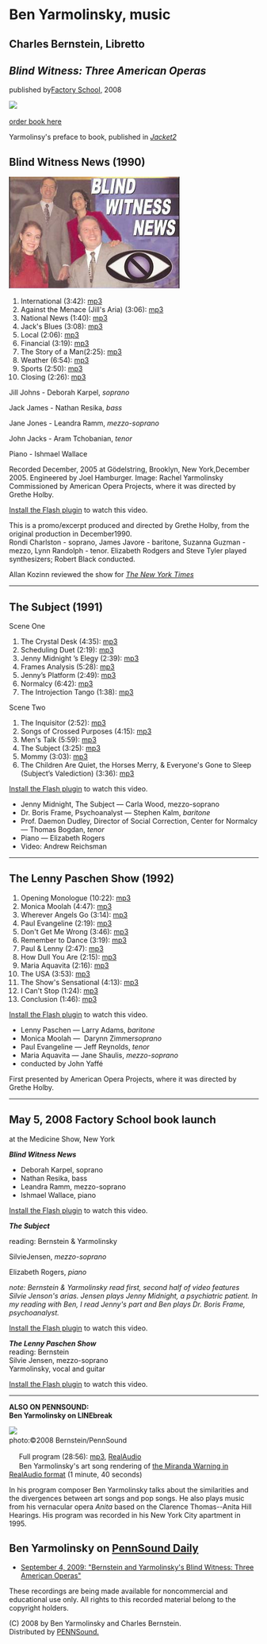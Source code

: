 Ben Yarmolinsky, music
======================

Charles Bernstein, Libretto
---------------------------

*Blind Witness: Three American Operas*
--------------------------------------

published by[Factory School,](http://factoryschool.com/pubs/blindwitness/) 2008

[<img src="http://epc.buffalo.edu/authors/bernstein/books/Blind-Witness-cov.JPG" height="300" />](http://factoryschool.com/pubs/blindwitness/)

[order book here](http://factoryschool.com/pubs/blindwitness/)

Yarmolinsy's preface to book, published in [*Jacket2*](https://jacket2.org/commentary/blind-witness-three-america-operas-ben-yarmolinsky-and-charles-bernstein#preface)  
  

Blind Witness News (1990)
-------------------------

<img src="/static/images/blind-witness.jpg" width="344" height="225" />

1.  International (3:42): [mp3](http://media.sas.upenn.edu/pennsound/authors/Yarmolinsky/Blind/Blind-Witness-News_01-International.mp3)
2.  Against the Menace (Jill's Aria) (3:06): [mp3](http://media.sas.upenn.edu/pennsound/authors/Yarmolinsky/Blind/Blind-Witness-News_02-Against-the-Menace.mp3)
3.  National News (1:40): [mp3](http://media.sas.upenn.edu/pennsound/authors/Yarmolinsky/Blind/Blind-Witness-News_03_National.mp3)
4.  Jack's Blues (3:08): [mp3](http://media.sas.upenn.edu/pennsound/authors/Yarmolinsky/Blind/Blind-Witness-News_04_Jacks-Blues.mp3)
5.  Local (2:06): [mp3](http://media.sas.upenn.edu/pennsound/authors/Yarmolinsky/Blind/Blind-Witness-News_05_Local.mp3)
6.  Financial (3:19): [mp3](http://media.sas.upenn.edu/pennsound/authors/Yarmolinsky/Blind/Blind-Witness-News_06_Financial.mp3)
7.  The Story of a Man(2:25): [mp3](http://media.sas.upenn.edu/pennsound/authors/Yarmolinsky/Blind/Blind-Witness-News_07_Story-of-a-Man.mp3)
8.  Weather (6:54): [mp3](http://media.sas.upenn.edu/pennsound/authors/Yarmolinsky/Blind/Blind-Witness-News_08_Weather.mp3)
9.  Sports (2:50): [mp3](http://media.sas.upenn.edu/pennsound/authors/Yarmolinsky/Blind/Blind-Witness-News_09_Sports.mp3)
10. Closing (2:26): [mp3](http://media.sas.upenn.edu/pennsound/authors/Yarmolinsky/Blind/Blind-Witness-News_10_Closing.mp3)

Jill Johns - Deborah Karpel, *soprano*

Jack James - Nathan Resika, *bass*

Jane Jones - Leandra Ramm, *mezzo-soprano*

John Jacks - Aram Tchobanian, *tenor*

Piano - Ishmael Wallace

  

Recorded December, 2005 at Gödelstring, Brooklyn, New York,December 2005. Engineered by Joel Hamburger.
Image: Rachel Yarmolinsky
Commissioned by American Opera Projects, where it was directed by  Grethe Holby.

  

[Install the Flash plugin](http://get.adobe.com/flashplayer/) to watch this video.

  
  
This is a promo/excerpt produced and directed by Grethe Holby, from the original production in December1990.  
Rondi Charlston - soprano, James Javore - baritone, Suzanna Guzman - mezzo, Lynn Randolph - tenor. Elizabeth Rodgers and Steve Tyler played synthesizers; Robert Black conducted.  
  
Allan Kozinn reviewed the show for [*The New York Times*](http://epc.buffalo.edu/authors/bernstein/reviews/blind-witness_ny-times.html%22)

------------------------------------------------------------------------

The Subject (1991)
------------------

Scene One

1.  The Crystal Desk (4:35): [mp3](http://media.sas.upenn.edu/pennsound/authors/Yarmolinsky/Subject/The-Subject_01_Crytstal-Desk.mp3)
2.  Scheduling Duet (2:19): [mp3](http://media.sas.upenn.edu/pennsound/authors/Yarmolinsky/Subject/The-Subject_02_Scheduling-Duet.mp3)
3.  Jenny Midnight ’s Elegy (2:39): [mp3](http://media.sas.upenn.edu/pennsound/authors/Yarmolinsky/Subject/The-Subject_03_JMs-Elegy.mp3)
4.  Frames Analysis (5:28): [mp3](http://media.sas.upenn.edu/pennsound/authors/Yarmolinsky/Subject/The-Subject_04_Frames-Analysis.mp3)
5.  Jenny’s Platform (2:49): [mp3](http://media.sas.upenn.edu/pennsound/authors/Yarmolinsky/Subject/The-Subject_05_Jennys-Platfrom.mp3)
6.  Normalcy (6:42): [mp3](http://media.sas.upenn.edu/pennsound/authors/Yarmolinsky/Subject/The-Subject_06_Normalcy.mp3)
7.  The Introjection Tango (1:38): [mp3](http://media.sas.upenn.edu/pennsound/authors/Yarmolinsky/Subject/The-Subject_07_Introjection-Tango.mp3)

Scene Two

1.  The Inquisitor (2:52): [mp3](http://media.sas.upenn.edu/pennsound/authors/Yarmolinsky/Subject/The-Subject_08_The-Inquistor.mp3)  
2.  Songs of Crossed Purposes (4:15): [mp3](http://media.sas.upenn.edu/pennsound/authors/Yarmolinsky/Subject/The-Subject_09_Songs-of-Crossed-Purpose.mp3)  
3.  Men's Talk (5:59): [mp3](http://media.sas.upenn.edu/pennsound/authors/Yarmolinsky/Subject/The-Subject_10_Mens-Talk.mp3)  
4.  The Subject (3:25): [mp3](http://media.sas.upenn.edu/pennsound/authors/Yarmolinsky/Subject/The-Subject_11_The-Subject.mp3)  
5.  Mommy (3:03): [mp3](http://media.sas.upenn.edu/pennsound/authors/Yarmolinsky/Subject/The-Subject_12_Mommy.mp3)  
6.  The Children Are Quiet, the Horses Merry, & Everyone's Gone to Sleep (Subject’s Valediction) (3:36): [mp3](http://media.sas.upenn.edu/pennsound/authors/Yarmolinsky/Subject/The-Subject_13_The-Children-Are-Quiet.mp3)

  

[Install the Flash plugin](http://get.adobe.com/flashplayer/) to watch this video.

  
  

-   Jenny Midnight, The Subject — Carla Wood, mezzo-soprano  
-   Dr. Boris Frame, Psychoanalyst — Stephen Kalm, *baritone*
-   Prof. Daemon Dudley, Director of Social Correction, Center for Normalcy — Thomas Bogdan, *tenor*
-   Piano — Elizabeth Rogers
-   Video: Andrew Reichsman

------------------------------------------------------------------------

The Lenny Paschen Show (1992)
-----------------------------

1.  Opening Monologue (10:22): [mp3](http://media.sas.upenn.edu/pennsound/authors/Yarmolinsky/Lenny/Lenny-Paschen-Show_01_Opening-Monologue.mp3)
2.  Monica Moolah (4:47): [mp3](http://media.sas.upenn.edu/pennsound/authors/Yarmolinsky/Lenny/Lenny-Paschen-Show_02_Monica-Moolah.mp3)
3.  Wherever Angels Go (3:14): [mp3](http://media.sas.upenn.edu/pennsound/authors/Yarmolinsky/Lenny/Lenny-Paschen-Show_03_Wherever-Angels-Go.mp3)
4.  Paul Evangeline (2:19): [mp3](http://media.sas.upenn.edu/pennsound/authors/Yarmolinsky/Lenny/Lenny-Paschen-Show_04_Paul-Evangeline.mp3)
5.  Don't Get Me Wrong (3:46): [mp3](http://media.sas.upenn.edu/pennsound/authors/Yarmolinsky/Lenny/Lenny-Paschen-Show_05_Dont-Get-Me-Wrong.mp3)
6.  Remember to Dance (3:19): [mp3](http://media.sas.upenn.edu/pennsound/authors/Yarmolinsky/Lenny/Lenny-Paschen-Show_06_Remember-to-Dance.mp3)
7.  Paul & Lenny (2:47): [mp3](http://media.sas.upenn.edu/pennsound/authors/Yarmolinsky/Lenny/Lenny-Paschen-Show_07_Paul-and-Lenny.mp3)
8.  How Dull You Are (2:15): [mp3](http://media.sas.upenn.edu/pennsound/authors/Yarmolinsky/Lenny/Lenny-Paschen-Show_08_How-Dull-You-Are.mp3)
9.  Maria Aquavita (2:16): [mp3](http://media.sas.upenn.edu/pennsound/authors/Yarmolinsky/Lenny/Lenny-Paschen-Show_09_Maria-Aquavita.mp3)
10. The USA (3:53): [mp3](http://media.sas.upenn.edu/pennsound/authors/Yarmolinsky/Lenny/Lenny-Paschen-Show_10_The-USA.mp3)
11. The Show's Sensational (4:13): [mp3](http://media.sas.upenn.edu/pennsound/authors/Yarmolinsky/Lenny/Lenny-Paschen-Show_11_The-Shows-Sensational.mp3)
12. I Can't Stop (1:24): [mp3](http://media.sas.upenn.edu/pennsound/authors/Yarmolinsky/Lenny/Lenny-Paschen-Show_12_I-Cant-Stop.mp3)
13. Conclusion (1:46): [mp3](http://media.sas.upenn.edu/pennsound/authors/Yarmolinsky/Lenny/Lenny-Paschen-Show_13_Conclusion.mp3)

  

[Install the Flash plugin](http://get.adobe.com/flashplayer/) to watch this video.

  
  

-   Lenny Paschen — Larry Adams, *baritone*
-   Monica Moolah —  Darynn Zimmer*soprano*
-   Paul Evangeline — Jeff Reynolds, *tenor*
-   Maria Aquavita — Jane Shaulis, *mezzo-soprano*
-   conducted by John Yaffé

First presented by American Opera Projects, where it was directed by  Grethe Holby.

------------------------------------------------------------------------


May 5, 2008 Factory School book launch
--------------------------------------

at the Medicine Show, New York

***Blind Witness News***

-   Deborah Karpel, soprano
-   Nathan Resika, bass
-   Leandra Ramm, mezzo-soprano
-   Ishmael Wallace, piano

  

[Install the Flash plugin](http://get.adobe.com/flashplayer/) to watch this video.

  
  
***The Subject***

reading: Bernstein & Yarmolinsky

SilvieJensen, *mezzo-soprano*

Elizabeth Rogers, *piano*

  
*note: Bernstein & Yarmolinsky read first, second half of video
features Silvie Jenson's arias.*
*Jensen plays Jenny Midnight,
a psychiatric patient. In my reading with Ben, I read Jenny's
part and Ben plays Dr. Boris Frame, psychoanalyst.*  
  

[Install the Flash plugin](http://get.adobe.com/flashplayer/) to watch this video.

  
  
***The Lenny Paschen Show***  
reading: Bernstein  
Silvie Jensen, mezzo-soprano  
Yarmolinsky, vocal and guitar  
  

[Install the Flash plugin](http://get.adobe.com/flashplayer/) to watch this video.

  
  

------------------------------------------------------------------------

**ALSO ON PENNSOUND:  
Ben Yarmolinsky on LINEbreak**

![](images/portraits/Yarmolinksy-Ben_Ch-Bernstein_6-21-08.jpg)  
photo:©2008 Bernstein/PennSound

<img src="http://writing.upenn.edu/pennsound/x/favicon.png" width="16" height="16" /> Full
program (28:56): [mp3](http://media.sas.upenn.edu/pennsound/groups/LINEbreak/Yarmolinsky/Yarmolinsky-Ben_LINEbreak_NY_1995.mp3), [RealAudio](http://media.sas.upenn.edu/pennsound/groups/LINEbreak/Yarmolinsky/Yarmolinsky-Ben_LINEbreak_NY_1995.ra)  
<img src="http://writing.upenn.edu/pennsound/x/favicon.png" width="16" height="16" /> Ben
Yarmolinsky's art song rendering of [the
Miranda Warning in RealAudio format](http://media.sas.upenn.edu/pennsound/groups/LINEbreak/Yarmolinsky/Yarmolinsky-Ben_miranda-warning.ra) (1 minute, 40 seconds)

In his program composer Ben Yarmolinsky
talks about the similarities and the divergences between art
songs and pop songs. He also plays music from his vernacular
opera *Anita* based on the Clarence Thomas--Anita Hill Hearings.
His program was recorded in his New York City apartment in 1995.

Ben Yarmolinsky on [PennSound Daily](http://writing.upenn.edu/pennsound/daily)
------------------------------------------------------------------------------

-   [September 4, 2009: "Bernstein and Yarmolinsky's Blind Witness: Three American Operas"](http://writing.upenn.edu/pennsound/daily/200809.php#4_14:37)

  
  

These recordings are being made available
for noncommercial and educational use only. All rights to this
recorded material belong to the copyright holders.

(C) 2008 by Ben Yarmolinsky and Charles Bernstein.  
Distributed by [PENNSound.](../index.html)
